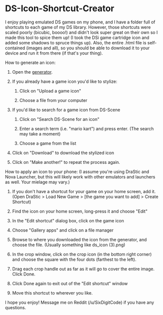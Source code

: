 # DS-Icon-Shortcut-Creator

I enjoy playing emulated DS games on my phone, and I have a folder full of shortcuts to each game of my DS library. However, those shortcuts were scaled poorly (bicubic, boooo!) and didn't look super great on their own so I made this tool to spice them up! (I took the DSi game cartridge icon and added some shadows to spruce things up). Also, the entire .html file is self-contained (images and all), so you should be able to download it to your device and run it from there (if that's your thing).

How to generate an icon:

1. Open the [generator](https://sixdigitcode.github.io/DS-Icon-Shortcut-Creator/).

2. If you already have a game icon you'd like to stylize:

   1. Click on "Upload a game icon"
   
   2. Choose a file from your computer
   
3. If you'd like to search for a game icon from DS-Scene

   1. Click on "Search DS-Scene for an icon"
   
   2. Enter a search term (i.e. "mario kart") and press enter. (The search may take a moment)
   
   3. Choose a game from the list

4. Click on "Download" to download the stylized icon

5. Click on "Make another!" to repeat the process again.

How to apply an icon to your phone: (I assume you're using DraStic and Nova Launcher, but this will likely work with other emulators and launchers as well. Your mielage may vary.)

1. If you don't have a shortcut for your game on your home screen, add it. (Open DraStic > Load New Game > [the game you want to add] > Create Shortcut)

2. Find the icon on your home screen, long-press it and choose "Edit"

3. In the "Edit shortcut" dialog box, click on the game icon

4. Choose "Gallery apps" and click on a file manager

5. Browse to where you downloaded the icon from the generator, and choose the file. (Usually something like ds_icon (3).png)

6. In the crop window, click on the crop icon (in the bottom right corner) and choose the square with the four dots (farthest to the left).

7. Drag each crop handle out as far as it will go to cover the entire image. Click Done.

8. Click Done again to exit out of the "Edit shortcut" window

9. Move this shortcut to wherever you like.

I hope you enjoy! Message me on Reddit (/u/SixDigitCode) if you have any questions.
